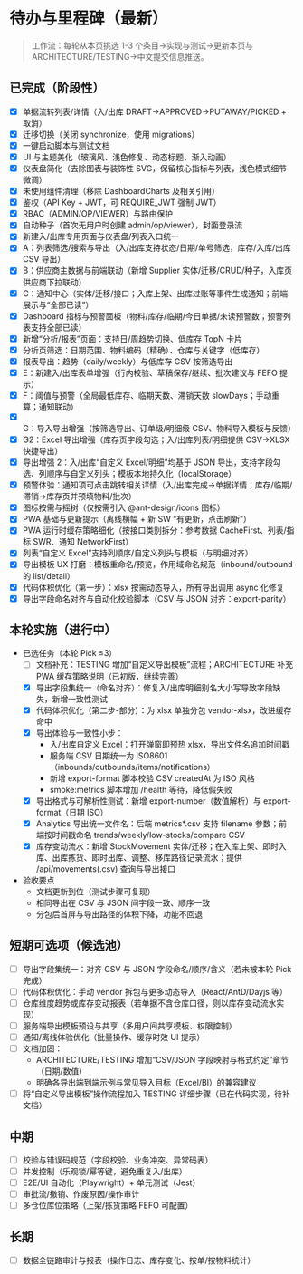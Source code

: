 # 待办与里程碑（最新）

> 工作流：每轮从本页挑选 1-3 个条目→实现与测试→更新本页与 ARCHITECTURE/TESTING→中文提交信息推送。

## 已完成（阶段性）
- [x] 单据流转列表/详情（入/出库 DRAFT→APPROVED→PUTAWAY/PICKED + 取消）
- [x] 迁移切换（关闭 synchronize，使用 migrations）
- [x] 一键启动脚本与测试文档
- [x] UI 与主题美化（玻璃风、浅色修复、动态标题、渐入动画）
- [x] 仪表盘简化（去除图表与装饰性 SVG，保留核心指标与列表，浅色模式细节微调）
- [x] 未使用组件清理（移除 DashboardCharts 及相关引用）
- [x] 鉴权（API Key + JWT，可 REQUIRE_JWT 强制 JWT）
- [x] RBAC（ADMIN/OP/VIEWER）与路由保护
- [x] 自动种子（首次无用户时创建 admin/op/viewer），封面登录流
- [x] 新建入/出库专用页面与仪表盘/列表入口统一
- [x] A：列表筛选/搜索与导出（入/出库支持状态/日期/单号筛选，库存/入库/出库 CSV 导出）
- [x] B：供应商主数据与前端联动（新增 Supplier 实体/迁移/CRUD/种子，入库页供应商下拉联动）
- [x] C：通知中心（实体/迁移/接口；入库上架、出库过账等事件生成通知；前端展示与“全部已读”）
- [x] Dashboard 指标与预警面板（物料/库存/临期/今日单据/未读预警数；预警列表支持全部已读）
- [x] 新增“分析/报表”页面：支持日/周趋势切换、低库存 TopN 卡片
- [x] 分析页筛选：日期范围、物料编码（精确）、仓库与关键字（低库存）
- [x] 报表导出：趋势（daily/weekly）与低库存 CSV 按筛选导出
- [x] E：新建入/出库表单增强（行内校验、草稿保存/继续、批次建议与 FEFO 提示）
- [x] F：阈值与预警（全局最低库存、临期天数、滞销天数 slowDays；手动重算；通知联动）
- [x] G：导入导出增强（按筛选导出、订单级/明细级 CSV、物料导入模板与反馈）
- [x] G2：Excel 导出增强（库存页字段勾选；入/出库列表/明细提供 CSV→XLSX 快捷导出）
- [x] 导出增强 2：入/出库“自定义 Excel/明细”均基于 JSON 导出，支持字段勾选、列顺序与自定义列头；模板本地持久化（localStorage）
- [x] 预警体验：通知项可点击跳转相关详情（入/出库完成→单据详情；库存/临期/滞销→库存页并预填物料/批次）
- [x] 图标按需与摇树（仅按需引入 @ant-design/icons 图标）
- [x] PWA 基础与更新提示（离线横幅 + 新 SW “有更新，点击刷新”）
- [x] PWA 运行时缓存策略细化（按接口类别拆分：参考数据 CacheFirst、列表/指标 SWR、通知 NetworkFirst）
- [x] 列表“自定义 Excel”支持列顺序/自定义列头与模板（与明细对齐）
- [x] 导出模板 UX 打磨：模板重命名/预览，作用域命名规范（inbound/outbound 的 list/detail）
- [x] 代码体积优化（第一步）：xlsx 按需动态导入，所有导出调用 async 化修复
- [x] 导出字段命名对齐与自动化校验脚本（CSV 与 JSON 对齐：export-parity）

## 本轮实施（进行中）
- 已选任务（本轮 Pick ≤3）
  - [ ] 文档补充：TESTING 增加“自定义导出模板”流程；ARCHITECTURE 补充 PWA 缓存策略说明（已初版，继续完善）
  - [x] 导出字段集统一（命名对齐）：修复入/出库明细别名大小写导致字段缺失，新增一致性测试
  - [x] 代码体积优化（第二步-部分）：为 xlsx 单独分包 vendor-xlsx，改进缓存命中
  - [x] 导出体验与一致性小步：
    - 入/出库自定义 Excel：打开弹窗即预热 xlsx，导出文件名追加时间戳
    - 服务端 CSV 日期统一为 ISO8601（inbounds/outbounds/items/notifications）
    - 新增 export-format 脚本校验 CSV createdAt 为 ISO 风格
    - smoke:metrics 脚本增加 /health 等待，降低假失败
  - [x] 导出格式与可解析性测试：新增 export-number（数值解析）与 export-format（日期 ISO）
  - [x] Analytics 导出统一文件名：后端 metrics*.csv 支持 filename 参数；前端按时间戳命名 trends/weekly/low-stocks/compare CSV
  - [x] 库存变动流水：新增 StockMovement 实体/迁移；在入库上架、即时入库、出库拣货、即时出库、调整、移库路径记录流水；提供 /api/movements(.csv) 查询与导出接口

- 验收要点
  - 文档更新到位（测试步骤可复现）
  - 相同导出在 CSV 与 JSON 间字段一致、顺序一致
  - 分包后首屏与导出路径的体积下降，功能不回退

## 短期可选项（候选池）
- [ ] 导出字段集统一：对齐 CSV 与 JSON 字段命名/顺序/含义（若未被本轮 Pick 完成）
- [ ] 代码体积优化：手动 vendor 拆包与更多动态导入（React/AntD/Dayjs 等）
- [ ] 仓库维度趋势或库存变动报表（若单据不含仓库口径，则以库存变动流水实现）
- [ ] 服务端导出模板预设与共享（多用户间共享模板、权限控制）
- [ ] 通知/离线体验优化（批量操作、缓存时效 UI 提示）
 - [ ] 文档加固：
   - ARCHITECTURE/TESTING 增加“CSV/JSON 字段映射与格式约定”章节（日期/数值）
   - 明确各导出端到端示例与常见导入目标（Excel/BI）的兼容建议
  - [ ] 将“自定义导出模板”操作流程加入 TESTING 详细步骤（已在代码实现，待补文档）

## 中期
- [ ] 校验与错误码规范（字段校验、业务冲突、异常码表）
- [ ] 并发控制（乐观锁/幂等键，避免重复入/出库）
- [ ] E2E/UI 自动化（Playwright）+ 单元测试（Jest）
- [ ] 审批流/撤销、作废原因/操作审计
- [ ] 多仓位库位策略（上架/拣货策略 FEFO 可配置）

## 长期
- [ ] 数据全链路审计与报表（操作日志、库存变化、按单/按物料统计）